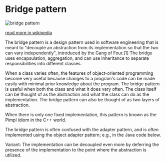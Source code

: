 # Bridge pattern

![bridge pattern](https://upload.wikimedia.org/wikipedia/commons/f/fd/W3sDesign_Bridge_Design_Pattern_UML.jpg)

[read more in wikipedia](https://en.wikipedia.org/wiki/Bridge_pattern)

The bridge pattern is a design pattern used in software engineering that is meant to "decouple an abstraction from its implementation so that the two can vary independently", introduced by the Gang of Four.[1] The bridge uses encapsulation, aggregation, and can use inheritance to separate responsibilities into different classes.

When a class varies often, the features of object-oriented programming become very useful because changes to a program's code can be made easily with minimal prior knowledge about the program. The bridge pattern is useful when both the class and what it does vary often. The class itself can be thought of as the abstraction and what the class can do as the implementation. The bridge pattern can also be thought of as two layers of abstraction.

When there is only one fixed implementation, this pattern is known as the Pimpl idiom in the C++ world.

The bridge pattern is often confused with the adapter pattern, and is often implemented using the object adapter pattern; e.g., in the Java code below.

Variant: The implementation can be decoupled even more by deferring the presence of the implementation to the point where the abstraction is utilized.
